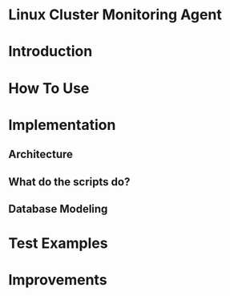 # Linux Cluster Monitoring Agent

# Introduction

# How To Use

# Implementation

## Architecture

## What do the scripts do?

## Database Modeling

# Test Examples

# Improvements



